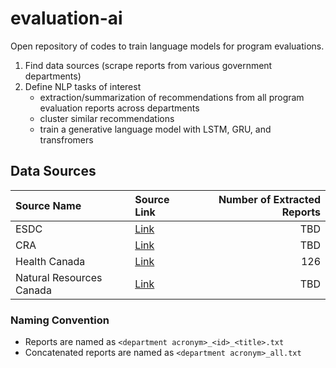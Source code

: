 # evaluation-ai

Open repository of codes to train language models for program evaluations.

1. Find data sources (scrape reports from various government departments)
2. Define NLP tasks of interest
   - extraction/summarization of recommendations from all program evaluation reports across departments
   - cluster similar recommendations
   - train a generative language model with LSTM, GRU, and transfromers

## Data Sources

| Source Name              | Source Link                                                                                                                                             | Number of Extracted Reports |
| :----------------------- | :------------------------------------------------------------------------------------------------------------------------------------------------------ | --------------------------: |
| ESDC                     | [Link](https://www.canada.ca/en/employment-social-development/corporate/reports/evaluations.html)                                                          |                         TBD |
| CRA                      | [Link](https://www.canada.ca/en/revenue-agency/programs/about-canada-revenue-agency-cra/internal-audit-program-evaluation.html)                            |                         TBD |
| Health Canada            | [Link](https://www.canada.ca/en/health-canada/corporate/transparency/corporate-management-reporting/evaluation.html)                                       |                         126 |
| Natural Resources Canada | [Link](https://natural-resources.canada.ca/transparency/reporting-and-accountability/plans-and-performance-reports/strategic-evaluation-division/year/782) |                         TBD |

### Naming Convention

- Reports are named as `<department acronym>_<id>_<title>.txt`
- Concatenated reports are named as `<department acronym>_all.txt`

